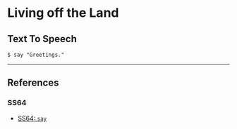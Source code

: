 # Living off the Land

## Text To Speech

```
$ say "Greetings."
```

---
## References

### SS64

- [SS64: `say`](https://ss64.com/mac/say.html)